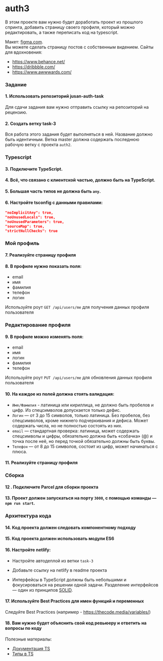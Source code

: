 # auth3

В этом проекте вам нужно будет доработать проект из прошлого спринта, добавить страницу своего профиля, который можно редактировать, а также переписать код на typescript.

Макет: [figma.com](https://www.figma.com/file/o2sPsTDsW8TIFeApK0oQl9/singularity%2Fauth-task3?node-id=0%3A1).  
Вы можете сделать страницу постов с собственным видением.
Сайты для вдохновения:

- https://www.behance.net/
- https://dribbble.com/
- https://www.awwwards.com/

### Задание

#### 1. Использовать репозиторий jusan-auth-task

Для сдачи задания вам нужно отправить ссылку на репозиторий на рецензию.

#### 2. Создать ветку task-3

Вся работа этого задания будет выполняться в ней. Название должно быть идентичным. Ветка master должна содержать последнюю рабочую ветку с проекта `auth2`.

### Typescript

#### 3. Подключите TypeScript.

#### 4. Всё, что связано с клиентской частью, должно быть на TypeScript.

#### 5. Большая часть типов не должна быть `any`.

#### 6. Настройте tsconfig с данными правилами:

```json
"noImplicitAny": true,
"noUnusedLocals": true,
"noUnusedParameters": true,
"sourceMap": true,
"strictNullChecks": true
```

### Мой профиль

#### 7. Реализуйте страницу профиля

#### 8. В профиле нужно показать поля:

- email
- имя
- фамилия
- телефон
- логин

Используйте роут `GET /api/users/me` для получения данных профиля пользователя

### Редактирование профиля

#### 9. В профиле можно изменять поля:

- email
- имя
- логин
- фамилия
- телефон

Используйте роут `PUT /api/users/me` для обновления данных профиля пользователя

#### 10. На каждое из полей должна стоять валидация:

- `Имя/Фамилия` - латиница или кириллица, не должно быть пробелов и цифр. Из спецсимволов допускается только дефис.
- `Логин` — от 3 до 15 символов, только латиница. Без пробелов, без спецсимволов, кроме нижнего подчеркивания и дефиса. Может содержать числа, но не полностью состоять из них.
- `email` — стандартная проверка: латиница, может содержать спецсимволы и цифры, обязательно должна быть «собачка» (@) и точка после неё, но перед точкой обязательно должны быть буквы.
- `Телефон` — от 8 до 15 символов, состоит из цифр, может начинаться с плюса.

#### 11. Реализуйте страницу профиля

### Сборка

#### 12 . Подключите Parcel для сборки проекта

#### 13. Проект должен запускаться на порту `3000`, с помощью команды — `npm run start`.

### Архитектура кода

#### 14. Код проекта должен следовать компонентному подходу

#### 15. Код проекта должен использовать модули ES6

#### 16. Настройте netlify:

- Настройте автодеплой из ветки `task-3`
- Добавьте ссылку на netlify в readme проекта

- Интерфейсы в TypeScript должны быть небольшими и фокусироваться на решении одной задачи. Разделение интерфейсов — один из принципов [SOLID](https://habr.com/ru/company/ruvds/blog/426413/).

#### 17. Используйте Best Practices для имен функций и переменных
Следуйте Best Practices (например - https://thecode.media/variables/)

#### 18. Вам нужно будет объяснить свой код ревьюеру и ответить на вопросы по коду

Полезные материалы:

- [Документация TS](https://basarat.gitbook.io/typescript/)
- [Типы в TS](https://www.typescriptlang.org/docs/handbook/basic-types.html)
